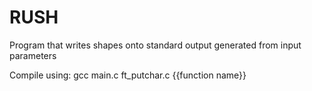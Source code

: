# RUSH
Program that writes shapes onto standard output generated from input parameters

Compile using: gcc main.c ft_putchar.c {{function name}}
